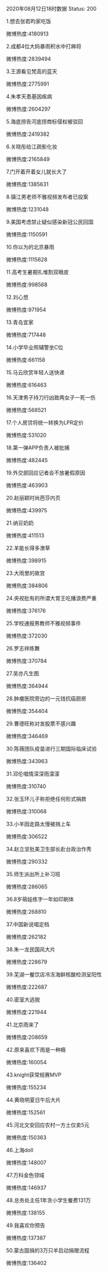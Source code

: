 2020年08月12日18时数据
Status: 200

1.想去张若昀家吃饭

微博热度:4180913

2.成都4位大妈暴雨积水中打麻将

微博热度:2839494

3.王源看见梵高的蓝天

微博热度:2775991

4.朱孝天患基因疾病

微博热度:2604297

5.海底捞告河底捞商标侵权被驳回

微博热度:2419382

6.关晓彤给江疏影化妆

微博热度:2165849

7.门开着开着女儿就长大了

微博热度:1385631

8.镇江男老师不雅视频发布者已投案

微博热度:1231048

9.美国考虑禁止疑似感染新冠公民回国

微博热度:1150591

10.你以为的北京暴雨

微博热度:1115628

11.高考生暑期扎堆割双眼皮

微博热度:998568

12.刘心悠

微博热度:971954

13.青岛宜家

微博热度:717448

14.小学毕业照辅警坐C位

微博热度:661158

15.马云欣赏年轻人送快递

微博热度:616463

16.天津男子持刀行凶致两女子一死一伤

微博热度:568521

17.个人房贷将统一转换为LPR定价

微博热度:531020

18.第一弹APP负责人被批捕

微博热度:482445

19.外交部回应记者会不放暑假原因

微博热度:463903

20.赵丽颖时尚芭莎内页

微博热度:439975

21.纳豆奶奶

微博热度:411513

22.羊能长得多潦草

微博热度:398915

23.大雨里的故宫

微博热度:384806

24.央视批有的所谓大胃王吃播浪费严重

微博热度:376176

25.学校通报男教师不雅视频事件

微博热度:372030

26.罗志祥练舞

微博热度:370784

27.吴亦凡生图

微博热度:364944

28.肿瘤医院旁边的一元钱抗癌厨房

微博热度:354404

29.曹德旺称对发股票不感兴趣

微博热度:346469

30.陈薇团队疫苗进行三期国际临床试验

微博热度:343963

31.邓伦唱情深深雨濛濛

微博热度:310740

32.张玉环儿子称拒绝任何形式捐款

微博热度:310068

33.小羊因走路太慢被捎上车

微博热度:306522

34.赵立坚批美卫生部长赴台政治作秀

微博热度:290332

35.师生派出所上补习班

微博热度:286065

36.8岁萌娃练字一年如印刷体

微博热度:268810

37.中国新说唱定档

微博热度:262182

38.朱一龙民国风大片

微博热度:228679

39.芜湖一餐饮店冷冻海鲜核酸检测呈阳性

微博热度:222687

40.密室大逃脱

微博热度:221944

41.北京雨来了

微博热度:208659

42.原来喜欢下雨是一种瘾

微博热度:160054

43.knight获常规赛MVP

微博热度:155234

44.黄晓明夏日午后大片

微博热度:152561

45.河北文安回应农村一方土仅卖5元

微博热度:150363

46.上海doll

微博热度:148007

47.万科金色领域

微博热度:146937

48.总务处主任1年贪小学生餐费131万

微博热度:138155

49.我喜欢你预告

微博热度:137387

50.蒙古国捐的3万只羊启动捐赠流程

微博热度:136402

